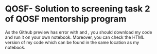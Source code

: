 # QOSF- Solution to screening task 2 of QOSF mentorship program
As the Github preview has error with $\newcommand{\ket}[1]{\left|{#1}\right\rangle}$ and $\newcommand{\bra}[1]{\left\langle{#1}\right|}$, you should download my code and run it on your own notebook.
Moreover, you can check the HTML version of my code which can be found in the same location as my notebook.
